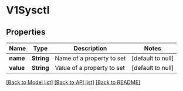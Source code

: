 # V1Sysctl

## Properties
Name | Type | Description | Notes
------------ | ------------- | ------------- | -------------
**name** | **String** | Name of a property to set | [default to null]
**value** | **String** | Value of a property to set | [default to null]

[[Back to Model list]](../README.md#documentation-for-models) [[Back to API list]](../README.md#documentation-for-api-endpoints) [[Back to README]](../README.md)


